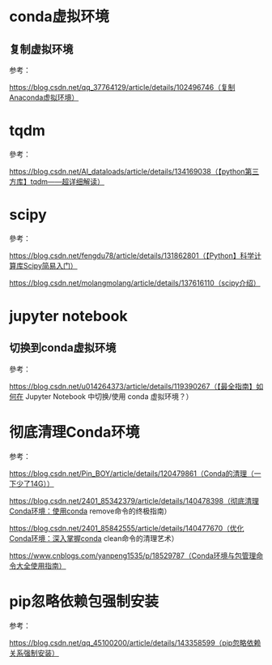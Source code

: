 # conda虚拟环境

## 复制虚拟环境

参考：

https://blog.csdn.net/qq_37764129/article/details/102496746（复制Anaconda虚拟环境）

# tqdm

參考：

https://blog.csdn.net/AI_dataloads/article/details/134169038（【python第三方库】tqdm——超详细解读）

# scipy

參考：

https://blog.csdn.net/fengdu78/article/details/131862801（【Python】科学计算库Scipy简易入门）

https://blog.csdn.net/molangmolang/article/details/137616110（scipy介绍）

# jupyter notebook

## 切换到conda虚拟环境

參考：

https://blog.csdn.net/u014264373/article/details/119390267（【最全指南】如何在 Jupyter Notebook 中切换/使用 conda 虚拟环境？）

# 彻底清理Conda环境

参考：

https://blog.csdn.net/Pin_BOY/article/details/120479861（Conda的清理（一下少了14G））

https://blog.csdn.net/2401_85342379/article/details/140478398（彻底清理Conda环境：使用conda remove命令的终极指南）

https://blog.csdn.net/2401_85842555/article/details/140477670（优化Conda环境：深入掌握conda clean命令的清理艺术）

https://www.cnblogs.com/yanpeng1535/p/18529787（Conda环境与包管理命令大全使用指南）

# pip忽略依赖包强制安装

参考：

https://blog.csdn.net/qq_45100200/article/details/143358599（pip忽略依赖关系强制安装）